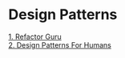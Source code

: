 # Design Patterns
[1. Refactor Guru](https://refactoring.guru/design-patterns) \
[2. Design Patterns For Humans](https://github.com/kamranahmedse/design-patterns-for-humans)